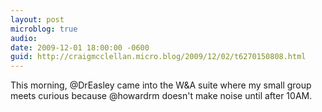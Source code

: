 ```yaml
---
layout: post
microblog: true
audio: 
date: 2009-12-01 18:00:00 -0600
guid: http://craigmcclellan.micro.blog/2009/12/02/t6270150808.html
---
```

This morning, @DrEasley came into the W&amp;A suite where my small group meets curious because @howardrm doesn't make noise until after 10AM.
